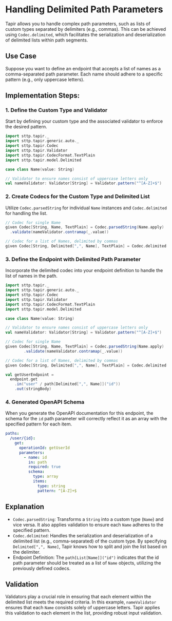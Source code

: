 # Handling Delimited Path Parameters

Tapir allows you to handle complex path parameters, such as lists of custom types separated by delimiters (e.g., commas).
This can be achieved using `Codec.delimited`, which facilitates the serialization and deserialization of delimited lists
within path segments.

## Use Case

Suppose you want to define an endpoint that accepts a list of names as a comma-separated path parameter. Each name should
adhere to a specific pattern (e.g., only uppercase letters).

## Implementation Steps:

### 1. Define the Custom Type and Validator
Start by defining your custom type and the associated validator to enforce the desired pattern.

```scala
import sttp.tapir._
import sttp.tapir.generic.auto._
import sttp.tapir.Codec
import sttp.tapir.Validator
import sttp.tapir.CodecFormat.TextPlain
import sttp.tapir.model.Delimited

case class Name(value: String)

// Validator to ensure names consist of uppercase letters only
val nameValidator: Validator[String] = Validator.pattern("^[A-Z]+$")
```

### 2. Create Codecs for the Custom Type and Delimited List
Utilize `Codec.parsedString` for individual `Name` instances and `Codec.delimited` for handling the list.

```scala
// Codec for single Name
given Codec[String, Name, TextPlain] = Codec.parsedString(Name.apply)
  .validate(nameValidator.contramap(_.value))

// Codec for a list of Names, delimited by commas
given Codec[String, Delimited[",", Name], TextPlain] = Codec.delimited
```

### 3. Define the Endpoint with Delimited Path Parameter
Incorporate the delimited codec into your endpoint definition to handle the list of names in the path.

```scala
import sttp.tapir._
import sttp.tapir.generic.auto._
import sttp.tapir.Codec
import sttp.tapir.Validator
import sttp.tapir.CodecFormat.TextPlain
import sttp.tapir.model.Delimited

case class Name(value: String)

// Validator to ensure names consist of uppercase letters only
val nameValidator: Validator[String] = Validator.pattern("^[A-Z]+$")

// Codec for single Name
given Codec[String, Name, TextPlain] = Codec.parsedString(Name.apply)
        .validate(nameValidator.contramap(_.value))

// Codec for a list of Names, delimited by commas
given Codec[String, Delimited[",", Name], TextPlain] = Codec.delimited

val getUserEndpoint =
  endpoint.get
    .in("user" / path[Delimited[",", Name]]("id"))
    .out(stringBody)
```

### 4. Generated OpenAPI Schema
When you generate the OpenAPI documentation for this endpoint, the schema for the `id` path parameter will
correctly reflect it as an array with the specified pattern for each item.

```yaml
paths:
  /user/{id}:
    get:
      operationId: getUserId
      parameters:
        - name: id
          in: path
          required: true
          schema:
            type: array
            items:
              type: string
              pattern: ^[A-Z]+$
```

## Explanation
- `Codec.parsedString`: Transforms a `String` into a custom type (`Name`) and vice versa. It also applies validation to
  ensure each `Name` adheres to the specified pattern.
- `Codec.delimited`: Handles the serialization and deserialization of a delimited list (e.g., comma-separated) of the
  custom type. By specifying `Delimited[",", Name]`, Tapir knows how to split and join the list based on the delimiter.
- Endpoint Definition: The `path[List[Name]]("id")` indicates that the id path parameter should be treated as a list of
  `Name` objects, utilizing the previously defined codecs.

## Validation
Validators play a crucial role in ensuring that each element within the delimited list meets the required criteria. In
this example, `nameValidator` ensures that each `Name` consists solely of uppercase letters. Tapir applies this validation
to each element in the list, providing robust input validation.